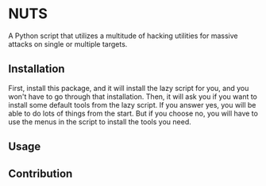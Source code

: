 # NUTS

A Python script that utilizes a multitude of hacking utilities for massive attacks on single or multiple targets.



## Installation
First, install this package, and it will install the lazy script for you, and you won't have to go through that installation. Then, it will ask you if you want to install some default tools from the lazy script. If you answer yes, you will be able to do lots of things from the start. But if you choose no, you will have to use the menus in the script to install the tools you need.

## Usage


## Contribution

